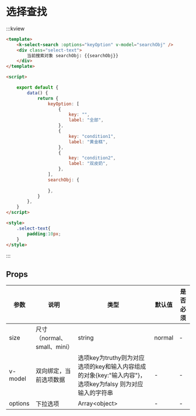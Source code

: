# 选择查找

:::kview

```html
<template>
    <k-select-search :options="keyOption" v-model="searchObj" />
    <div class="select-text">
        当前搜索对象 searchObj: {{searchObj}}
    </div>
</template>

<script>

    export default {
        data() {
            return {
                keyOption: [
                    {
                        key: "",
                        label: "全部",
                    },
                    {
                        key: "condition1",
                        label: "黄金糕",
                    },
                    {
                        key: "condition2",
                        label: "双皮奶",
                    },
                ],
                searchObj: {
                    
                },
            }
        },
    }
</script>

<style>
    .select-text{
        padding:10px;
    }
</style>
```

:::


##  Props

<div class="markdown-table">

|  参数  |  说明   | 类型  | 默认值|  是否必须|
|-------|---------|------|--------|----------|
|size|尺寸（normal、small、mini）|string|normal|-
|v-model|双向绑定，当前选项数据|选项key为truthy则为对应选项的key和输入内容组成的对象{key:"输入内容"}， 选项key为falsy 则为对应输入的字符串|-|-
|options|下拉选项|Array\<object\>|-|-

</div>
